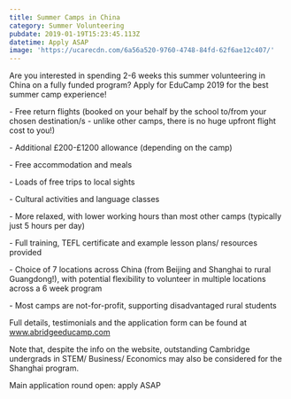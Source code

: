```yaml
---
title: Summer Camps in China
category: Summer Volunteering
pubdate: 2019-01-19T15:23:45.113Z
datetime: Apply ASAP
image: 'https://ucarecdn.com/6a56a520-9760-4748-84fd-62f6ae12c407/'
---
```

Are you interested in spending 2-6 weeks this summer volunteering in China on a fully funded program? Apply for EduCamp 2019 for the best summer camp experience!

\- Free return flights (booked on your behalf by the school to/from your chosen destination/s - unlike other camps, there is no huge upfront flight cost to you!)

\- Additional £200-£1200 allowance (depending on the camp)

\- Free accommodation and meals

\- Loads of free trips to local sights

\- Cultural activities and language classes

\- More relaxed, with lower working hours than most other camps (typically just 5 hours per day)

\- Full training, TEFL certificate and example lesson plans/ resources provided

\- Choice of 7 locations across China (from Beijing and Shanghai to rural Guangdong!), with potential flexibility to volunteer in multiple locations across a 6 week program

\- Most camps are not-for-profit, supporting disadvantaged rural students

Full details, testimonials and the application form can be found at www.abridgeeducamp.com 

Note that, despite the info on the website, outstanding Cambridge undergrads in STEM/ Business/ Economics may also be considered for the Shanghai program.

Main application round open: apply ASAP
